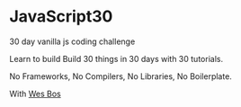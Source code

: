 # JavaScript30

30 day vanilla js coding challenge

Learn to build Build 30 things in 30 days with 30 tutorials. 

No Frameworks, No Compilers, No Libraries, No Boilerplate.

With [Wes Bos](JavaScript30.com)
